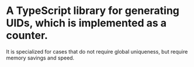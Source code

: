 # A TypeScript library for generating UIDs, which is implemented as a counter.

It is specialized for cases that do not require global uniqueness, but require memory savings and speed.
